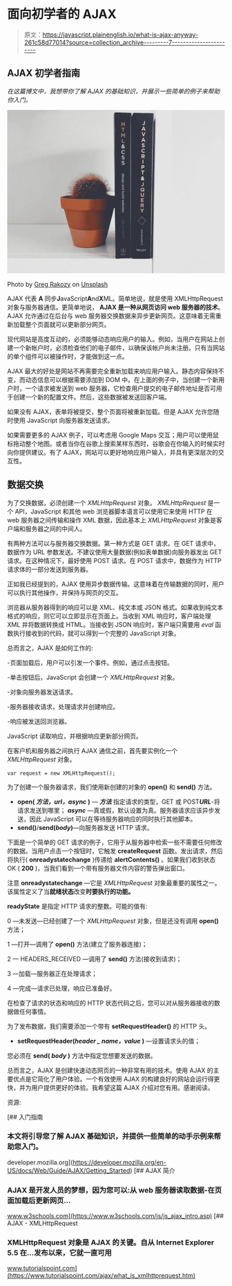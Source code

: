 # 面向初学者的 AJAX

> 原文：<https://javascript.plainenglish.io/what-is-ajax-anyway-261c58d77014?source=collection_archive---------7----------------------->

## **AJAX 初学者指南**

*在这篇博文中，我想带你了解 AJAX 的基础知识，并展示一些简单的例子来帮助你入门。*

![](img/b1d3033393fddf1a2491fcddd7cd75e3.png)

Photo by [Greg Rakozy](https://unsplash.com/@grakozy?utm_source=unsplash&utm_medium=referral&utm_content=creditCopyText) on [Unsplash](https://unsplash.com/?utm_source=unsplash&utm_medium=referral&utm_content=creditCopyText)

AJAX 代表 **A** 同步**J**avaScript**A**nd**X**ML。简单地说，就是使用 XMLHttpRequest 对象与服务器通信。更简单地说， **AJAX 是一种从网页访问 web 服务器的技术**。AJAX 允许通过在后台与 web 服务器交换数据来异步更新网页。这意味着无需重新加载整个页面就可以更新部分网页。

现代网站是高度互动的，必须能够动态响应用户的输入。例如，当用户在网站上创建一个新帐户时，必须检查他们的电子邮件，以确保该帐户尚未注册。只有当网站的单个组件可以被操作时，才能做到这一点。

AJAX 最大的好处是网站不再需要完全重新加载来响应用户输入。静态内容保持不变，而动态信息可以根据需要添加到 DOM 中。在上面的例子中，当创建一个新用户时，一个请求被发送到 web 服务器，它检查用户提交的电子邮件地址是否可用于创建一个新的配置文件。然后，这些数据被发送回客户端。

如果没有 AJAX，表单将被提交，整个页面将被重新加载。但是 AJAX 允许您随时使用 JavaScript 向服务器发送请求。

如果需要更多的 AJAX 例子，可以考虑用 Google Maps 交互；用户可以使用鼠标拖动整个地图。或者当你在谷歌上搜索某样东西时，谷歌会在你输入的时候实时向你提供建议。有了 AJAX，网站可以更好地响应用户输入，并具有更深层次的交互性。

## 数据交换

为了交换数据，必须创建一个 *XMLHttpRequest* 对象。 *XMLHttpRequest* 是一个 API，JavaScript 和其他 web 浏览器脚本语言可以使用它来使用 HTTP 在 web 服务器之间传输和操作 XML 数据，因此基本上 *XMLHttpRequest* 对象是客户端和服务器之间的中间人。

有两种方法可以与服务器交换数据。第一种方式是 GET 请求。在 GET 请求中，数据作为 URL 参数发送。不建议使用大量数据(例如表单数据)向服务器发出 GET 请求。在这种情况下，最好使用 POST 请求。在 POST 请求中，数据作为 HTTP 请求体的一部分发送到服务器。

正如我已经提到的，AJAX 使用异步数据传输。这意味着在传输数据的同时，用户可以执行其他操作，并保持与网页的交互。

浏览器从服务器得到的响应可以是 XML、纯文本或 JSON 格式。如果收到纯文本格式的响应，则它可以立即显示在页面上。当收到 XML 响应时，客户端处理 XML 并将数据转换成 HTML。当接收到 JSON 响应时，客户端只需要用 *eval* 函数执行接收到的代码，就可以得到一个完整的 JavaScript 对象。

总而言之，AJAX 是如何工作的:

-页面加载后，用户可以引发一个事件。例如，通过点击按钮。

-单击按钮后，JavaScript 会创建一个 *XMLHttpRequest* 对象。

-对象向服务器发送请求。

-服务器接收请求，处理请求并创建响应。

-响应被发送回浏览器。

JavaScript 读取响应，并根据响应更新部分网页。

在客户机和服务器之间执行 AJAX 通信之前，首先要实例化一个 *XMLHttpRequest* 对象。

```
var request = new XMLHttpRequest();
```

为了创建一个服务器请求，我们使用新创建的对象的 **open()** 和 **send()** 方法。

*   **open( *方法，url，async* )** — ***方法*** 指定请求的类型，GET 或 POST***URL***-将请求发送到哪里； ***async*** —真或假，默认设置为真。服务器请求应该异步发送，因此 JavaScript 可以在等待服务器响应的同时执行其他脚本。
*   **send()**/**send(*body*)**—向服务器发送 HTTP 请求。

下面是一个简单的 GET 请求的例子，它用于从服务器中检索一些不需要任何修改的数据。当用户点击一个按钮时，它触发 **createRequest** 函数。发出请求，然后将执行( **onreadystatechange** )传递给 **alertContents()** 。如果我们收到状态 OK ( **200** )，当我们看到一个带有服务器文件内容的警告弹出窗口。

注意 **onreadystatechange** —它是 *XMLHttpRequest* 对象最重要的属性之一。该属性定义了当**就绪状态**改变**时要执行的功能。**

**readyState** 是指定 HTTP 请求的整数。可能的值有:

0 —未发送—已经创建了一个 *XMLHttpRequest* 对象，但是还没有调用 **open()** 方法；

1 —打开—调用了 **open()** 方法(建立了服务器连接)；

2 — HEADERS_RECEIVED —调用了 **send()** 方法(接收到请求)；

3 —加载—服务器正在处理请求；

4 —完成—请求已处理，响应已准备好。

在检查了请求的状态和响应的 HTTP 状态代码之后，您可以对从服务器接收的数据做任何事情。

为了发布数据，我们需要添加一个带有 **setRequestHeader()** 的 HTTP 头。

*   **setRequestHeader(*header _ name，value* )** —设置请求头的值；

您必须在 **send( *body* )** 方法中指定您想要发送的数据。

总而言之，AJAX 是创建快速动态网页的一种非常有用的技术。使用 AJAX 的主要优点是它简化了用户体验。一个有效使用 AJAX 的构建良好的网站会运行得更快，并为用户提供更好的体验。我希望这篇 AJAX 介绍对您有用。感谢阅读。

资源:

[](https://developer.mozilla.org/en-US/docs/Web/Guide/AJAX/Getting_Started) [## 入门指南

### 本文将引导您了解 AJAX 基础知识，并提供一些简单的动手示例来帮助您入门。

developer.mozilla.org](https://developer.mozilla.org/en-US/docs/Web/Guide/AJAX/Getting_Started) [](https://www.w3schools.com/js/js_ajax_intro.asp) [## AJAX 简介

### AJAX 是开发人员的梦想，因为您可以:从 web 服务器读取数据-在页面加载后更新网页…

www.w3schools.com](https://www.w3schools.com/js/js_ajax_intro.asp) [](https://www.tutorialspoint.com/ajax/what_is_xmlhttprequest.htm) [## AJAX - XMLHttpRequest

### XMLHttpRequest 对象是 AJAX 的关键。自从 Internet Explorer 5.5 在…发布以来，它就一直可用

www.tutorialspoint.com](https://www.tutorialspoint.com/ajax/what_is_xmlhttprequest.htm)